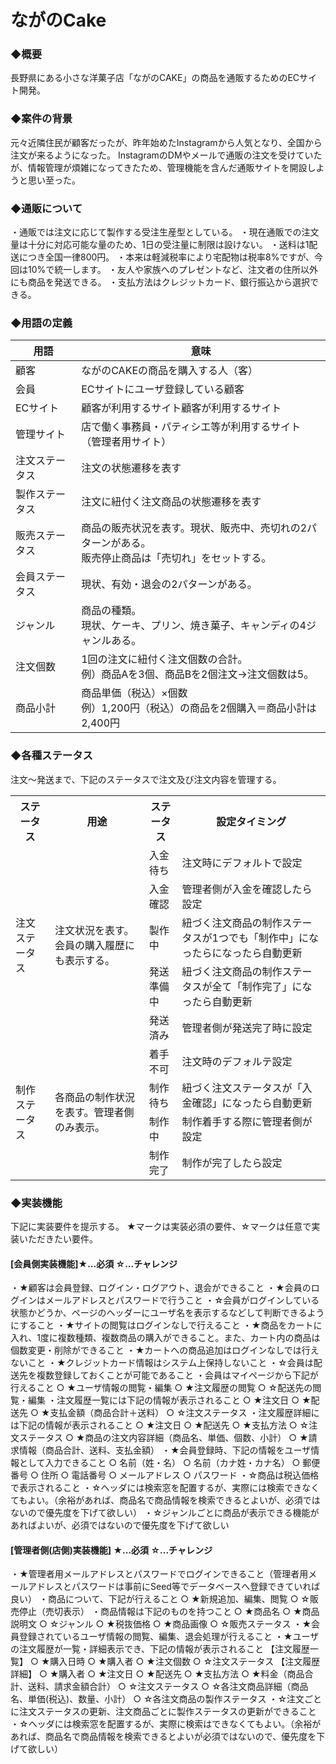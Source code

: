 # ながのCake

### ◆概要

長野県にある小さな洋菓子店「ながのCAKE」の商品を通販するためのECサイト開発。

### ◆案件の背景

元々近隣住民が顧客だったが、昨年始めたInstagramから人気となり、全国から注文が来るようになった。
InstagramのDMやメールで通販の注文を受けていたが、情報管理が煩雑になってきたため、管理機能を含んだ通販サイトを開設しようと思い至った。

### ◆通販について
・通販では注文に応じて製作する受注生産型としている。
・現在通販での注文量は十分に対応可能な量のため、1日の受注量に制限は設けない。
・送料は1配送につき全国一律800円。
・本来は軽減税率により宅配物は税率8%ですが、今回は10%で統一します。
・友人や家族へのプレゼントなど、注文者の住所以外にも商品を発送できる。
・支払方法はクレジットカード、銀行振込から選択できる。

### ◆用語の定義

|  用語  |  意味 |
| ---- | ---- |
|  顧客  |  ながのCAKEの商品を購入する人（客）  |
|  会員  |  ECサイトにユーザ登録している顧客  |
|  ECサイト  |  顧客が利用するサイト顧客が利用するサイト  |
|  管理サイト  |  店で働く事務員・パティシエ等が利用するサイト（管理者用サイト）  |
|  注文ステータス  |  注文の状態遷移を表す  |
|  製作ステータス  |  注文に紐付く注文商品の状態遷移を表す  |
|  販売ステータス  |  商品の販売状況を表す。現状、販売中、売切れの2パターンがある。<br>販売停止商品は「売切れ」をセットする。  |
|  会員ステータス  |  現状、有効・退会の2パターンがある。  |
|  ジャンル  |  商品の種類。<br>現状、ケーキ、プリン、焼き菓子、キャンディの4ジャンルある。  |
|  注文個数  |  1回の注文に紐付く注文個数の合計。<br>例）商品Aを3個、商品Bを2個注文→注文個数は5。  |
|  商品小計  |  商品単価（税込）×個数<br>例）1,200円（税込）の商品を2個購入＝商品小計は2,400円  |

### ◆各種ステータス

注文〜発送まで、下記のステータスで注文及び注文内容を管理する。

<table>
  <tr>
    <th>ステータス</th>
    <th>用途</th>
    <th>ステータス</th>
    <th>設定タイミング</th>
  </tr>
  <tr>
    <td rowspan=5>注文ステータス</td>
    <td rowspan=5>注文状況を表す。会員の購入履歴にも表示する。</td>
    <td>入金待ち</td>
    <td>注文時にデフォルトで設定</td>
  </tr>
  <tr>
    <td>入金確認</td>
    <td>管理者側が入金を確認したら設定</td>
  </tr>
  <tr>
    <td>製作中</td>
    <td>紐づく注文商品の制作ステータスが1つでも「制作中」になったらになったら自動更新</td>
  </tr>
  <tr>
    <td>発送準備中</td>
    <td>紐づく注文商品の制作ステータスが全て「制作完了」になったら自動更新</td>
  </tr>
  <tr>
    <td>発送済み</td>
    <td>管理者側が発送完了時に設定</td>
  </tr>
  <tr>
    <td rowspan=4>制作ステータス</td>
    <td rowspan=4>各商品の制作状況を表す。管理者側のみ表示。</td>
    <td>着手不可</td>
    <td>注文時のデフォルテ設定</td>
  </tr>
  <tr>
    <td>制作待ち</td>
    <td>紐づく注文ステータスが「入金確認」になったら自動更新</td>
  </tr>
  <tr>
    <td>制作中</td>
    <td>制作着手する際に管理者側が設定</td>
  </tr>
  <tr>
    <td>制作完了</td>
    <td>制作が完了したら設定</td>
  </tr>
</table>

### ◆実装機能
下記に実装要件を提示する。
★マークは実装必須の要件、☆マークは任意で実装いただきたい要件。

#### [会員側実装機能]★...必須 ☆...チャレンジ
・★顧客は会員登録、ログイン・ログアウト、退会ができること
・★会員のログインはメールアドレスとパスワードで行うこと
・☆会員がログインしている状態かどうか、ページのヘッダーにユーザ名を表示するなどして判断できるようにすること
・★サイトの閲覧はログインなしで行えること
・★商品をカートに入れ、1度に複数種類、複数商品の購入ができること。また、カート内の商品は個数変更・削除ができること
・★カートへの商品追加はログインなしでは行えないこと
・★クレジットカード情報はシステム上保持しないこと
・☆会員は配送先を複数登録しておくことが可能であること
・会員はマイページから下記が行えること
    ○ ★ユーザ情報の閲覧・編集
    ○ ★注文履歴の閲覧
    ○ ☆配送先の閲覧・編集
・注文履歴一覧には下記の情報が表示されること
    ○ ★注文日
    ○ ★配送先
    ○ ★支払金額（商品合計＋送料）
    ○ ☆注文ステータス
・注文履歴詳細には下記の情報が表示されること
    ○ ★注文日
    ○ ★配送先
    ○ ★支払方法
    ○ ☆注文ステータス
    ○ ★商品の注文内容詳細（商品名、単価、個数、小計）
    ○ ★請求情報（商品合計、送料、支払金額）
・★会員登録時、下記の情報をユーザ情報として入力できること
    ○ 名前（姓・名）
    ○ 名前（カナ姓・カナ名）
    ○ 郵便番号
    ○ 住所
    ○ 電話番号
    ○ メールアドレス
    ○ パスワード
・☆商品は税込価格で表示されること
・☆ヘッダには検索窓を配置するが、実際には検索できなくてもよい。（余裕があれば、商品名で商品情報を検索できるとよいが、必須ではないので優先度を下げて欲しい）
・☆ジャンルごとに商品が表示できる機能があればよいが、必須ではないので優先度を下げて欲しい

#### [管理者側(店側)実装機能] ★...必須 ☆...チャレンジ
・★管理者用メールアドレスとパスワードでログインできること（管理者用メールアドレスとパスワードは事前にSeed等でデータベースへ登録できていれば良い）
・商品について、下記が行えること
    ○ ★新規追加、編集、閲覧
    ○ ☆販売停止（売切表示）
・商品情報は下記のものを持つこと
    ○ ★商品名
    ○ ★商品説明文
    ○ ☆ジャンル
    ○ ★税抜価格
    ○ ★商品画像
    ○ ☆販売ステータス
・★会員登録されているユーザ情報の閲覧、編集、退会処理が行えること
・★ユーザの注文履歴が一覧・詳細表示でき、下記の情報が表示されること
  【注文履歴一覧】
    ○ ★購入日時
    ○ ★購入者
    ○ ★注文個数
    ○ ☆注文ステータス
  【注文履歴詳細】
    ○ ★購入者
    ○ ★注文日
    ○ ★配送先
    ○ ★支払方法
    ○ ★料金（商品合計、送料、請求金額合計）
    ○ ☆注文ステータス
    ○ ☆各注文商品詳細（商品名、単価(税込)、数量、小計）
    ○ ☆各注文商品の製作ステータス
・☆注文ごとに注文ステータスの更新、注文商品ごとに製作ステータスの更新ができること
・☆ヘッダには検索窓を配置するが、実際に検索はできなくてもよい。（余裕があれば、商品名で商品情報を検索できるとよいが必須ではないので、優先度を下げて欲しい）
